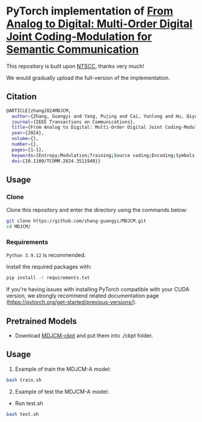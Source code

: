 # PyTorch implementation of [From Analog to Digital: Multi-Order Digital Joint Coding-Modulation for Semantic Communication](https://ieeexplore.ieee.org/abstract/document/10778620)

This repository is built upon [NTSCC](https://github.com/wsxtyrdd/NTSCC_JSAC22), thanks very much!

We would gradually upload the full-version of the implementation.

## Citation
``` bash
@ARTICLE{zhang2024MDJCM,
  author={Zhang, Guangyi and Yang, Pujing and Cai, Yunlong and Hu, Qiyu and Yu, Guanding},
  journal={IEEE Transactions on Communications}, 
  title={From Analog to Digital: Multi-Order Digital Joint Coding-Modulation for Semantic Communication}, 
  year={2024},
  volume={},
  number={},
  pages={1-1},
  keywords={Entropy;Modulation;Training;Source coding;Encoding;Symbols;Quantization (signal);Transforms;Image coding;Vectors;Digital modulation;multi-order modulation;joint source-channel coding;semantic communications},
  doi={10.1109/TCOMM.2024.3511949}}
```


## Usage
### Clone
Clone this repository and enter the directory using the commands below:
```bash
git clone https://github.com/zhang-guangyi/MDJCM.git
cd MDJCM/
```

### Requirements
`Python 3.9.12` is recommended.

Install the required packages with:
```bash
pip install -r requirements.txt
```
If you're having issues with installing PyTorch compatible with your CUDA version, we strongly recommend related documentation page (https://pytorch.org/get-started/previous-versions/).

## Pretrained Models
- Download [MDJCM-ckpt](https://pan.baidu.com/s/1-xiEIH6eG2xnsOPDvlbo3Q?pwd=94yp) and put them into ./ckpt folder.

## Usage
1. Example of train the MDJCM-A model:
```bash
bash train.sh
```

2. Example of test the MDJCM-A model:
- Run test.sh
```bash
bash test.sh
``` 
